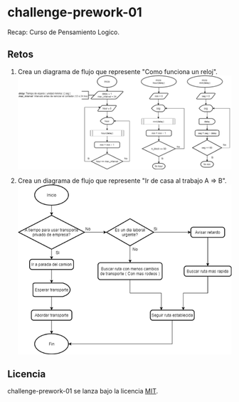 # challenge-prework-01

Recap: Curso de Pensamiento Logico.

## Retos

1. Crea un diagrama de flujo que represente "Como funciona un reloj".
![DM Reloj](images/prework_01_reloj.png "Diagrama de fujo del funcionamiento de un reloj")

2. Crea un diagrama de flujo que represente "Ir de casa al trabajo A => B".
![DM Casa a Trabajo](images/prework_01_ruta.png "Diagrama de fujo de mi ruta al trabajo")

## Licencia

challenge-prework-01 se lanza bajo la licencia [MIT](https://opensource.org/licenses/MIT).

